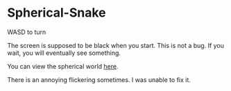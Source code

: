 # Spherical-Snake

WASD to turn

The screen is supposed to be black when you start. This is not a bug. If you wait, you will eventually see something.

You can view the spherical world [here](http://htmlpreview.github.io/?https://github.com/rtavenner/Spherical-Snake/blob/master/index.html).

There is an annoying flickering sometimes. I was unable to fix it.
